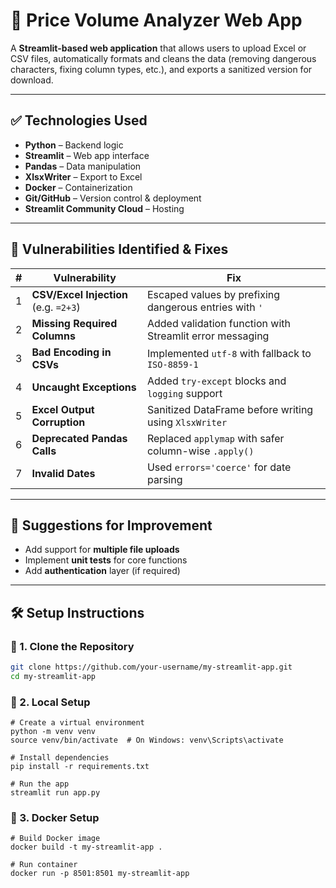 # 🧾 Price Volume Analyzer Web App

A **Streamlit-based web application** that allows users to upload Excel or CSV files, automatically formats and cleans the data (removing dangerous characters, fixing column types, etc.), and exports a sanitized version for download.

---

## ✅ Technologies Used

- **Python** – Backend logic  
- **Streamlit** – Web app interface  
- **Pandas** – Data manipulation  
- **XlsxWriter** – Export to Excel  
- **Docker** – Containerization  
- **Git/GitHub** – Version control & deployment  
- **Streamlit Community Cloud** – Hosting

---

## 🔐 Vulnerabilities Identified & Fixes

| # | Vulnerability | Fix |
|---|---------------|-----|
| 1 | **CSV/Excel Injection** (e.g. `=2+3`) | Escaped values by prefixing dangerous entries with `'` |
| 2 | **Missing Required Columns** | Added validation function with Streamlit error messaging |
| 3 | **Bad Encoding in CSVs** | Implemented `utf-8` with fallback to `ISO-8859-1` |
| 4 | **Uncaught Exceptions** | Added `try-except` blocks and `logging` support |
| 5 | **Excel Output Corruption** | Sanitized DataFrame before writing using `XlsxWriter` |
| 6 | **Deprecated Pandas Calls** | Replaced `applymap` with safer column-wise `.apply()` |
| 7 | **Invalid Dates** | Used `errors='coerce'` for date parsing |

---

## 🌟 Suggestions for Improvement

- Add support for **multiple file uploads**
- Implement **unit tests** for core functions
- Add **authentication** layer (if required)

---

## 🛠️ Setup Instructions

### 🔹 1. Clone the Repository

```bash
git clone https://github.com/your-username/my-streamlit-app.git
cd my-streamlit-app

```
### 🔹 2. Local Setup

```
# Create a virtual environment
python -m venv venv
source venv/bin/activate  # On Windows: venv\Scripts\activate

# Install dependencies
pip install -r requirements.txt

# Run the app
streamlit run app.py
```

### 🔹 3. Docker Setup

```
# Build Docker image
docker build -t my-streamlit-app .

# Run container
docker run -p 8501:8501 my-streamlit-app
```
